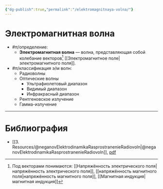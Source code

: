 ```yaml
---
{"dg-publish":true,"permalink":"/elektromagnitnaya-volna/"}
---
```



# Электромагнитная волна

- #π/определение:
	- **Электромагнитная волна** — волна, представляющая собой колебание векторов[^1] [[Электромагнитное поле\|электромагнитного поля]].
- #π/классификация э/м волн:
	- Радиоволны
	- Оптические волны
	    - Ультрафиолетовый диапазон
	    - Видимый диапазон
	    - Инфракрасный диапазон
	- Рентгеновское излучение
	- Гамма-излучение

---

# Библиография

- [[3. Resources/@neganovElektrodinamikaRasprostranenieRadiovoln\|@neganovElektrodinamikaRasprostranenieRadiovoln]], [pdf](zotero://open-pdf/library/items/XN5K97GI?page=11&annotation=39PSWGRD)

[^1]: Под векторами понимаются: [[Напряжённость электрического поля\|напряжённость электрического поля]], [[напряжённость магнитного поля\|напряжённость магнитного поля]], [[Магнитная индукция\|магнитная индукция]]

